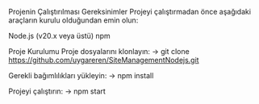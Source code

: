 Projenin Çalıştırılması
Gereksinimler
Projeyi çalıştırmadan önce aşağıdaki araçların kurulu olduğundan emin olun:

Node.js (v20.x veya üstü)
npm


Proje Kurulumu
Proje dosyalarını klonlayın:
-> git clone https://github.com/uygareren/SiteManagementNodejs.git

Gerekli bağımlılıkları yükleyin:
-> npm install

Projeyi çalıştırın:
-> npm start
